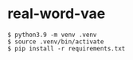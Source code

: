 # real-word-vae

```
$ python3.9 -m venv .venv
$ source .venv/bin/activate
$ pip install -r requirements.txt

```